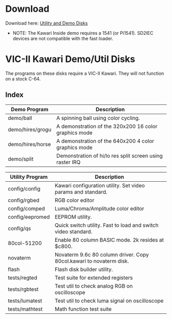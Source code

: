 # Download

Download here: [Utility and Demo Disks](http://accentual.com/vicii-kawari/downloads/prog)

* NOTE: The Kawari Inside demo requires a 1541 (or Pi1541). SD2IEC devices are not compatible with the fast loader.

# VIC-II Kawari Demo/Util Disks

The programs on these disks require a VIC-II Kawari. They will not function on a stock C-64.

## Index

Demo Program | Description
--------|------------
demo/ball | A spinning ball using color cycling.
demo/hires/grogu | A demonstration of the 320x200 16 color graphics mode 
demo/hires/horse | A demonstration of the 640x200 4 color graphics mode 
demo/split | Demonstration of hi/lo res split screen using raster IRQ 

Utility Program | Description
----------------|------------
config/config   | Kawari configuration utility. Set video params and standard.
config/rgbed    | RGB color editor
config/comped   | Luma/Chroma/Amplitude color editor
config/eepromed | EEPROM utility.
config/qs       | Quick switch utility. Fast to load and switch video standard.
80col-51200     | Enable 80 column BASIC mode. 2k resides at $c800.
novaterm        | Novaterm 9.6c 80 column driver. Copy 80col.kawari to novaterm disk.
flash           | Flash disk builder utility.
tests/regted    | Test suite for extended registers
tests/rgbtest   | Test util to check analog RGB on oscilloscope
tests/lumatest  | Test util to check luma signal on oscilloscope
tests/mathtest  | Math function test suite
